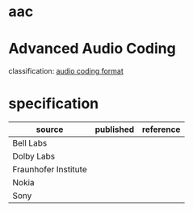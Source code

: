 # aac

# Advanced Audio Coding
classification: [audio coding format](audio.md)

# specification
| source | published         | reference
| ------ | ----------------- | ---------
| Bell Labs
| Dolby Labs
| Fraunhofer Institute
| Nokia
| Sony
